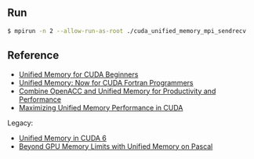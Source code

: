 ## Run ##
```bash
$ mpirun -n 2 --allow-run-as-root ./cuda_unified_memory_mpi_sendrecv
```
## Reference ##
* [Unified Memory for CUDA Beginners](https://developer.nvidia.com/blog/unified-memory-cuda-beginners/)
* [Unified Memory: Now for CUDA Fortran Programmers](https://developer.nvidia.com/blog/unified-memory-cuda-fortran-programmers/)
* [Combine OpenACC and Unified Memory for Productivity and Performance](https://developer.nvidia.com/blog/combine-openacc-unified-memory-productivity-performance/)
* [Maximizing Unified Memory Performance in CUDA](https://developer.nvidia.com/blog/maximizing-unified-memory-performance-cuda/)

Legacy:
* [Unified Memory in CUDA 6](https://developer.nvidia.com/blog/unified-memory-in-cuda-6/)
* [Beyond GPU Memory Limits with Unified Memory on Pascal](https://developer.nvidia.com/blog/beyond-gpu-memory-limits-unified-memory-pascal/)
